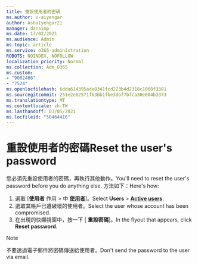 ```yaml
---
title: 重設使用者的密碼
ms.author: v-aiyengar
author: AshaIyengar21
manager: dansimp
ms.date: 17/02/2021
ms.audience: Admin
ms.topic: article
ms.service: o365-administration
ROBOTS: NOINDEX, NOFOLLOW
localization_priority: Normal
ms.collection: Adm_O365
ms.custom:
- "9002486"
- "7524"
ms.openlocfilehash: 6dda614395ade8341fcd223b4d2318c1068f3381
ms.sourcegitcommit: 251e2e82571fb3bb1fbe3dbf7bfca30e004b3373
ms.translationtype: MT
ms.contentlocale: zh-TW
ms.lasthandoff: 03/05/2021
ms.locfileid: "50464416"
---
```

# <a name="reset-the-users-password"></a><span data-ttu-id="f06cf-102">重設使用者的密碼</span><span class="sxs-lookup"><span data-stu-id="f06cf-102">Reset the user's password</span></span>

<span data-ttu-id="f06cf-103">您必須先重設使用者的密碼，再執行其他動作。</span><span class="sxs-lookup"><span data-stu-id="f06cf-103">You'll need to reset the user's password before you do anything else.</span></span> <span data-ttu-id="f06cf-104">方法如下：</span><span class="sxs-lookup"><span data-stu-id="f06cf-104">Here's how:</span></span>

1. <span data-ttu-id="f06cf-105">選取 [**使用者** 作用  >  中 **[使用者](https://go.microsoft.com/fwlink/p/?linkid=834822)**]。</span><span class="sxs-lookup"><span data-stu-id="f06cf-105">Select **Users** > **[Active users](https://go.microsoft.com/fwlink/p/?linkid=834822)**.</span></span>
1. <span data-ttu-id="f06cf-106">選取其帳戶已遭破壞的使用者。</span><span class="sxs-lookup"><span data-stu-id="f06cf-106">Select the user whose account has been compromised.</span></span>
1. <span data-ttu-id="f06cf-107">在出現的快顯視窗中，按一下 [ **重設密碼**]。</span><span class="sxs-lookup"><span data-stu-id="f06cf-107">In the flyout that appears, click **Reset password**.</span></span>

> [!NOTE]
> <span data-ttu-id="f06cf-108">不要透過電子郵件將密碼傳送給使用者。</span><span class="sxs-lookup"><span data-stu-id="f06cf-108">Don't send the password to the user via email.</span></span>
